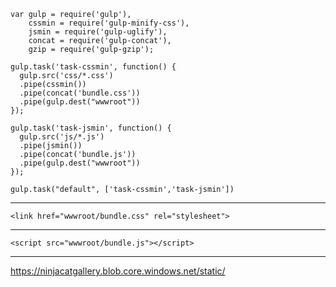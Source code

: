 ```
var gulp = require('gulp'),
    cssmin = require('gulp-minify-css'),
	jsmin = require('gulp-uglify'),
    concat = require('gulp-concat'),
    gzip = require('gulp-gzip');

gulp.task('task-cssmin', function() {
  gulp.src('css/*.css')
  .pipe(cssmin())
  .pipe(concat('bundle.css'))
  .pipe(gulp.dest("wwwroot"))
});

gulp.task('task-jsmin', function() {
  gulp.src('js/*.js')
  .pipe(jsmin())
  .pipe(concat('bundle.js')) 
  .pipe(gulp.dest("wwwroot"))
});

gulp.task("default", ['task-cssmin','task-jsmin'])
```

***

```<link href="wwwroot/bundle.css" rel="stylesheet">```

***

```<script src="wwwroot/bundle.js"></script>```

***

https://ninjacatgallery.blob.core.windows.net/static/